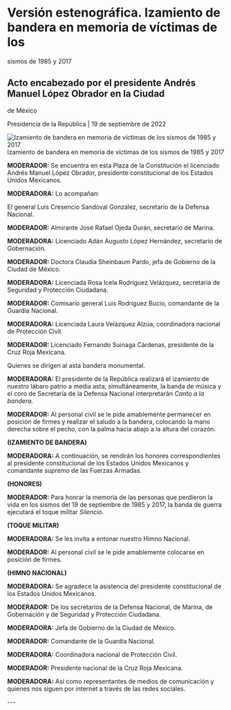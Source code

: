 #  Versión estenográfica. Izamiento de bandera en memoria de víctimas de los
sismos de 1985 y 2017

##  Acto encabezado por el presidente Andrés Manuel López Obrador en la Ciudad
de México

Presidencia de la República | 19 de septiembre de 2022 

![Izamiento de bandera en memoria de víctimas de los sismos de 1985 y
2017](https://www.gob.mx/cms/uploads/article/main_image/124871/WhatsApp_Image_2022-09-19_at_9.46.19_AM.jpeg)
Izamiento de bandera en memoria de víctimas de los sismos de 1985 y 2017

**MODERADOR:** Se encuentra en esta Plaza de la Constitución el licenciado
Andrés Manuel López Obrador, presidente constitucional de los Estados Unidos
Mexicanos.

**MODERADORA:** Lo acompañan:

El general Luis Cresencio Sandoval González, secretario de la Defensa
Nacional.

**MODERADOR:** Almirante José Rafael Ojeda Durán, secretario de Marina.

**MODERADORA:** Licenciado Adán Augusto López Hernández, secretario de
Gobernación.

**MODERADOR:** Doctora Claudia Sheinbaum Pardo, jefa de Gobierno de la Ciudad
de México.

**MODERADORA:** Licenciada Rosa Icela Rodríguez Velázquez, secretaria de
Seguridad y Protección Ciudadana.

**MODERADOR:** Comisario general Luis Rodríguez Bucio, comandante de la
Guardia Nacional.

**MODERADORA:** Licenciada Laura Velázquez Alzúa, coordinadora nacional de
Protección Civil.

**MODERADOR:** Licenciado Fernando Suinaga Cárdenas, presidente de la Cruz
Roja Mexicana.

Quienes se dirigen al asta bandera monumental.

**MODERADORA:** El presidente de la República realizará el izamiento de
nuestro lábaro patrio a media asta; simultáneamente, la banda de música y el
coro de Secretaría de la Defensa Nacional interpretarán _Canto a la bandera._

**MODERADOR:** Al personal civil se le pide amablemente permanecer en posición
de firmes y realizar el saludo a la bandera, colocando la mano derecha sobre
el pecho, con la palma hacia abajo a la altura del corazón.

**(IZAMIENTO DE BANDERA)**

**MODERADORA:** A continuación, se rendirán los honores correspondientes al
presidente constitucional de los Estados Unidos Mexicanos y comandante supremo
de las Fuerzas Armadas.

**(HONORES)**

**MODERADOR:** Para honrar la memoria de las personas que perdieron la vida en
los sismos del 19 de septiembre de 1985 y 2017, la banda de guerra ejecutará
el toque militar _Silencio._

**(TOQUE MILITAR)**

**MODERADORA:** Se les invita a entonar nuestro Himno Nacional.

**MODERADOR:** Al personal civil se le pide amablemente colocarse en posición
de firmes.

**(HIMNO NACIONAL)**

**MODERADORA:** Se agradece la asistencia del presidente constitucional de los
Estados Unidos Mexicanos.

**MODERADOR:** De los secretarios de la Defensa Nacional, de Marina, de
Gobernación y de Seguridad y Protección Ciudadana.

**MODERADORA:** Jefa de Gobierno de la Ciudad de México.

**MODERADOR:** Comandante de la Guardia Nacional.

**MODERADORA:** Coordinadora nacional de Protección Civil.

**MODERADOR:** Presidente nacional de la Cruz Roja Mexicana.

**MODERADORA:** Así como representantes de medios de comunicación y quienes
nos siguen por internet a través de las redes sociales.

\---

